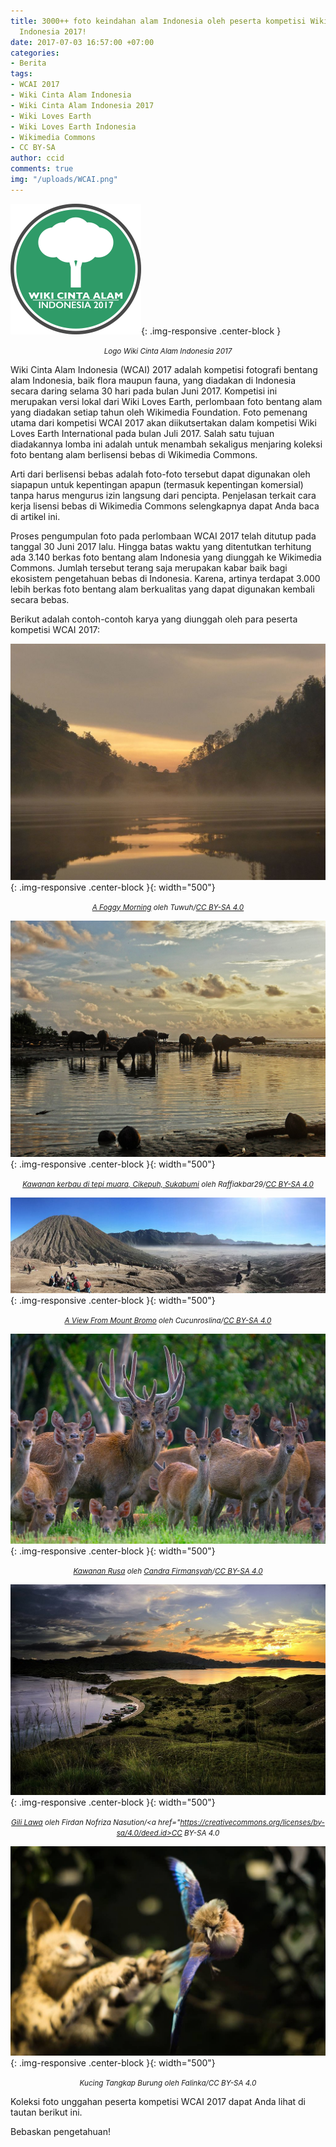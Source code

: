 ```yaml
---
title: 3000++ foto keindahan alam Indonesia oleh peserta kompetisi Wiki Cinta Alam
  Indonesia 2017!
date: 2017-07-03 16:57:00 +07:00
categories:
- Berita
tags:
- WCAI 2017
- Wiki Cinta Alam Indonesia
- Wiki Cinta Alam Indonesia 2017
- Wiki Loves Earth
- Wiki Loves Earth Indonesia
- Wikimedia Commons
- CC BY-SA
author: ccid
comments: true
img: "/uploads/WCAI.png"
---
```


![WCAI.png](/uploads/WCAI.png){: .img-responsive .center-block }<center><small><i>Logo Wiki Cinta Alam Indonesia 2017</i></small></center>

Wiki Cinta Alam Indonesia (WCAI) 2017 adalah kompetisi fotografi bentang alam Indonesia, baik flora maupun fauna, yang diadakan di Indonesia secara daring selama 30 hari pada bulan Juni 2017. Kompetisi ini merupakan versi lokal dari Wiki Loves Earth, perlombaan foto bentang alam yang diadakan setiap tahun oleh Wikimedia Foundation. Foto pemenang utama dari kompetisi WCAI 2017 akan diikutsertakan dalam kompetisi Wiki Loves Earth International pada bulan Juli 2017. Salah satu tujuan diadakannya lomba ini adalah untuk menambah sekaligus menjaring koleksi foto bentang alam berlisensi bebas di Wikimedia Commons.

Arti dari berlisensi bebas adalah foto-foto tersebut dapat digunakan oleh siapapun untuk kepentingan apapun (termasuk kepentingan komersial) tanpa harus mengurus izin langsung dari pencipta. Penjelasan terkait cara kerja lisensi bebas di Wikimedia Commons selengkapnya dapat Anda baca di artikel ini.

Proses pengumpulan foto pada perlombaan WCAI 2017 telah ditutup pada tanggal 30 Juni 2017 lalu. Hingga batas waktu yang ditentutkan terhitung ada 3.140 berkas foto bentang alam Indonesia yang diunggah ke Wikimedia Commons. Jumlah tersebut terang saja merupakan kabar baik bagi ekosistem pengetahuan bebas di Indonesia. Karena, artinya terdapat 3.000 lebih berkas foto bentang alam berkualitas yang dapat digunakan kembali secara bebas.

Berikut adalah contoh-contoh karya yang diunggah oleh para peserta kompetisi WCAI 2017:

![A_foggy_morning.jpg](/uploads/A_foggy_morning.jpg){: .img-responsive .center-block }{: width="500"}<center><small><i><a href="https://commons.wikimedia.org/wiki/File:A_foggy_morning.jpg">A Foggy Morning</a> oleh Tuwuh/<a href="https://creativecommons.org/licenses/by-sa/4.0/deed.id">CC BY-SA 4.0</a></i></small></center>

![1280px-Kawanan_kerbau_di_tepi_muara,_Cikepuh,_Sukabumi,_07052016.jpg](/uploads/1280px-Kawanan_kerbau_di_tepi_muara,_Cikepuh,_Sukabumi,_07052016.jpg){: .img-responsive .center-block }{: width="500"}<center><small><i><a href="https://commons.wikimedia.org/wiki/File:Kawanan_kerbau_di_tepi_muara,_Cikepuh,_Sukabumi,_07052016.jpg">Kawanan kerbau di tepi muara, Cikepuh, Sukabumi</a> oleh Raffiakbar29/<a href="https://creativecommons.org/licenses/by-sa/4.0/deed.id">CC BY-SA 4.0</a></i></small></center>

![A_View_From_Mount_Bromo.jpg](/uploads/A_View_From_Mount_Bromo.jpg){: .img-responsive .center-block }{: width="500"}<center><small><i><a href="https://commons.wikimedia.org/wiki/File:A_View_From_Mount_Bromo.jpg">A View From Mount Bromo</a> oleh Cucunroslina/<a href="https://creativecommons.org/licenses/by-sa/4.0/deed.id">CC BY-SA 4.0</a></i></small></center>

![Kawanan_Rusa.jpg](/uploads/Kawanan_Rusa.jpg){: .img-responsive .center-block }{: width="500"}<center><small><i><a href="https://commons.wikimedia.org/wiki/File:Kawanan_Rusa.jpg">Kawanan Rusa</a> oleh <a href="https://commons.wikimedia.org/wiki/User:Candra_Firmansyah">Candra Firmansyah</a>/<a href="https://creativecommons.org/licenses/by-sa/4.0/deed.id">CC BY-SA 4.0</a></i></small></center>

![Gili_lawa.jpg](/uploads/Gili_lawa.jpg){: .img-responsive .center-block }{: width="500"}<center><small><i><a href="https://commons.wikimedia.org/wiki/File:Gili_lawa.jpg">Gili Lawa</a> oleh Firdan Nofriza Nasution/<a href="https://creativecommons.org/licenses/by-sa/4.0/deed.id>CC BY-SA 4.0</a></i></small></center>

![Kucing_Tangkap_Burung.jpg](/uploads/Kucing_Tangkap_Burung.jpg){: .img-responsive .center-block }{: width="500"}<center><small><i>Kucing Tangkap Burung oleh Falinka/CC BY-SA 4.0</i></small></center>

Koleksi foto unggahan peserta kompetisi WCAI 2017 dapat Anda lihat di tautan berikut ini.

Bebaskan pengetahuan!